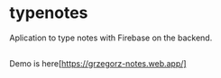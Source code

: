 # typenotes
Aplication to type notes with Firebase on the backend.

##
Demo is here[https://grzegorz-notes.web.app/]
